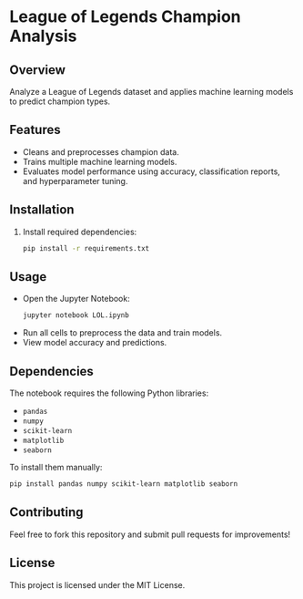 # League of Legends Champion Analysis

## Overview
Analyze a League of Legends dataset and applies machine learning models to predict champion types.

## Features
- Cleans and preprocesses champion data.
- Trains multiple machine learning models.
- Evaluates model performance using accuracy, classification reports, and hyperparameter tuning.

## Installation
1. Install required dependencies:
   ```bash
   pip install -r requirements.txt
   ```
## Usage
- Open the Jupyter Notebook:
  ```bash
  jupyter notebook LOL.ipynb
  ```
- Run all cells to preprocess the data and train models.
- View model accuracy and predictions.

## Dependencies
The notebook requires the following Python libraries:
- `pandas`
- `numpy`
- `scikit-learn`
- `matplotlib`
- `seaborn`

To install them manually:
```bash
pip install pandas numpy scikit-learn matplotlib seaborn
```

## Contributing
Feel free to fork this repository and submit pull requests for improvements!

## License
This project is licensed under the MIT License.

